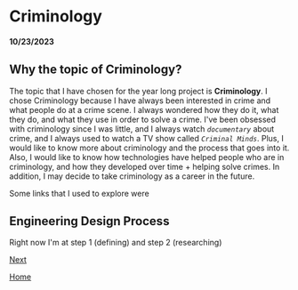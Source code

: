 <h1>Criminology</h1>
<h4>10/23/2023</h4>

<h2>Why the topic of Criminology?</h2>

The topic that I have chosen for the year long project is **Criminology**. I chose Criminology because I have always been interested in crime and what people do at a crime scene. I always wondered how they do it, what they do, and what they use in order to solve a crime. I've been obsessed with criminology since I was little, and I always watch _`documentary`_ about crime, and I always used to watch a TV show called _`Criminal Minds`_. Plus, I would like to know more about criminology and the process that goes into it. Also, I would like to know how technologies have helped people who are in criminology, and how they developed over time + helping solve crimes. In addition, I may decide to take criminology as a career in the future. 

Some links that I used to explore were  

<h2>Engineering Design Process</h2>

Right now I'm at step 1 (defining) and step 2 (researching)






[Next](entry02.md)

[Home](../README.md)

